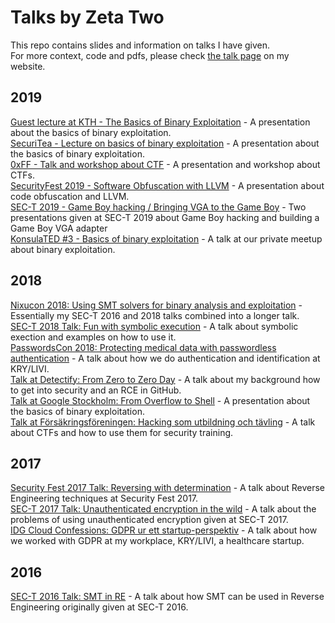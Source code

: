 # Talks by Zeta Two

This repo contains slides and information on talks I have given.  
For more context, code and pdfs, please check [the talk page](https://zeta-two.com/talks) on my website.  

## 2019

[Guest lecture at KTH - The Basics of Binary Exploitation](/tree/master/kth-exploits) - A presentation about the basics of binary exploitation.  
[SecuriTea - Lecture on basics of binary exploitation](/tree/master/foocafe-exploits) - A presentation about the basics of binary exploitation.  
[0xFF - Talk and workshop about CTF](/tree/master/0xff-ctf) - A presentation and workshop about CTFs.  
[SecurityFest 2019 - Software Obfuscation with LLVM](/tree/master/securityfest) - A presentation about code obfuscation and LLVM.  
[SEC-T 2019 - Game Boy hacking / Bringing VGA to the Game Boy](/tree/master/sec-t-gameboy) - Two presentations given at SEC-T 2019 about Game Boy hacking and building a Game Boy VGA adapter  
[KonsulaTED #3 - Basics of binary exploitation](/tree/master/konsulated) - A talk at our private meetup about binary exploitation.  


## 2018
[Nixucon 2018: Using SMT solvers for binary analysis and exploitation](tree/master/2018/nixucon) - Essentially my SEC-T 2016 and 2018 talks combined into a longer talk.  
[SEC-T 2018 Talk: Fun with symbolic execution](tree/master/2018/sec-t) - A talk about symbolic exection and examples on how to use it.  
[PasswordsCon 2018: Protecting medical data with passwordless authentication](tree/master/2018/passwordscon) - A talk about how we do authentication and identification at KRY/LIVI.  
[Talk at Detectify: From Zero to Zero Day](tree/master/2018/detectify-hacker-school) - A talk about my background how to get into security and an RCE in GitHub.  
[Talk at Google Stockholm: From Overflow to Shell](tree/master/2018/google-exploites) - A presentation about the basics of binary exploitation.  
[Talk at Försäkringsföreningen: Hacking som utbildning och tävling](tree/master/2018/insurance-association) - A talk about CTFs and how to use them for security training.  

## 2017
[Security Fest 2017 Talk: Reversing with determination](tree/master/2017/secfest) - A talk about Reverse Engineering techniques at Security Fest 2017.  
[SEC-T 2017 Talk: Unauthenticated encryption in the wild](tree/master/2017/sec-t) - A talk about the problems of using unauthenticated encryption given at SEC-T 2017.  
[IDG Cloud Confessions: GDPR ur ett startup-perspektiv](tree/master/2017/idgcio) - A talk about how we worked with GDPR at my workplace, KRY/LIVI, a healthcare startup.  

## 2016
[SEC-T 2016 Talk: SMT in RE](tree/master/2016/sec-t) - A talk about how SMT can be used in Reverse Engineering originally given at SEC-T 2016.  
